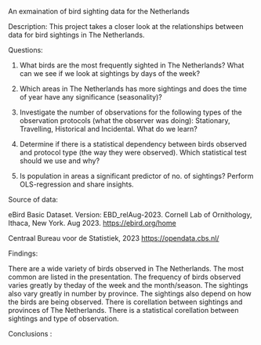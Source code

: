 An exmaination of bird sighting data for the Netherlands

Description: This project takes a closer look at the relationships between data for bird sightings in The Netherlands.

Questions:

1. What birds are the most frequently sighted in The Netherlands? What can we see if we look at sightings by days of the week?

2. Which areas in The Netherlands has more sightings and does the time of year have any significance (seasonality)?
   
3. Investigate the number of observations for the following types of the observation protocols (what the observer was doing): 
   Stationary, Travelling, Historical and Incidental. What do we learn?

4. Determine if there is a statistical dependency between birds observed and protocol type (the way they were observed). 
   Which statistical test should we use and why?

5. Is population in areas a significant predictor of no. of sightings? Perform OLS-regression and share insights.


Source of data:

eBird Basic Dataset. Version: EBD_relAug-2023. Cornell Lab of Ornithology, Ithaca, New York. Aug 2023. https://ebird.org/home

Centraal Bureau voor de Statistiek, 2023 https://opendata.cbs.nl/

Findings: 

There are a wide variety of birds observed in The Netherlands. The most common are listed in the presentation.
The frequency of birds observed varies greatly by theday of the week and the month/season.
The sightings also vary greatly in number by province.
The sightings also depend on how the birds are being observed.
There is corellation between sightings and provinces of The Netherlands.
There is a statistical corellation between sightings and type of observation.


Conclusions :